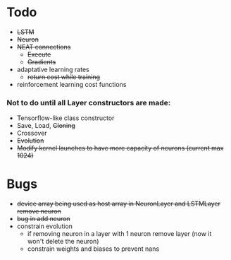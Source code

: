 # Todo

- ~~LSTM~~
- ~~Neuron~~
- ~~NEAT connections~~ 
	- ~~Execute~~
	- ~~Gradients~~
- adaptative learning rates
    - ~~return cost while training~~
- reinforcement learning cost functions

### Not to do until all Layer constructors are made:

- Tensorflow-like class constructor
- Save, Load, ~~Cloning~~
- Crossover
- ~~Evolution~~
- ~~Modify kernel launches to have more capacity of neurons (current max 1024)~~

# Bugs
 - ~~device array being used as host array in NeuronLayer and LSTMLayer remove neuron~~
 - ~~bug in add neuron~~
 - constrain evolution
    * if removing neuron in a layer with 1 neuron remove layer (now it won't delete the neuron)
    * constrain weights and biases to prevent nans
